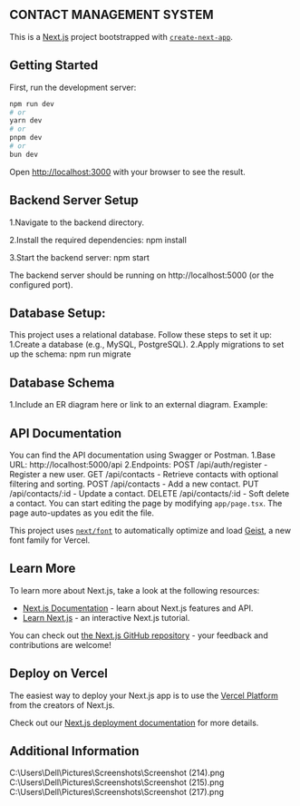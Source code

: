## CONTACT MANAGEMENT SYSTEM

This is a [Next.js](https://nextjs.org) project bootstrapped with [`create-next-app`](https://nextjs.org/docs/app/api-reference/cli/create-next-app).

## Getting Started

First, run the development server:

```bash
npm run dev
# or
yarn dev
# or
pnpm dev
# or
bun dev
```

Open [http://localhost:3000](http://localhost:3000) with your browser to see the result.

## Backend Server Setup

1.Navigate to the backend directory.

2.Install the required dependencies:
npm install

3.Start the backend server:
npm start

The backend server should be running on http://localhost:5000 (or the configured port).

## Database Setup:

This project uses a relational database. Follow these steps to set it up:
1.Create a database (e.g., MySQL, PostgreSQL).
2.Apply migrations to set up the schema:
npm run migrate

## Database Schema

1.Include an ER diagram here or link to an external diagram.
Example:

## API Documentation

You can find the API documentation using Swagger or Postman.
1.Base URL: http://localhost:5000/api
2.Endpoints:
POST /api/auth/register - Register a new user.
GET /api/contacts - Retrieve contacts with optional filtering and sorting.
POST /api/contacts - Add a new contact.
PUT /api/contacts/:id - Update a contact.
DELETE /api/contacts/:id - Soft delete a contact.
You can start editing the page by modifying `app/page.tsx`. The page auto-updates as you edit the file.

This project uses [`next/font`](https://nextjs.org/docs/app/building-your-application/optimizing/fonts) to automatically optimize and load [Geist](https://vercel.com/font), a new font family for Vercel.

## Learn More

To learn more about Next.js, take a look at the following resources:

- [Next.js Documentation](https://nextjs.org/docs) - learn about Next.js features and API.
- [Learn Next.js](https://nextjs.org/learn) - an interactive Next.js tutorial.

You can check out [the Next.js GitHub repository](https://github.com/vercel/next.js) - your feedback and contributions are welcome!

## Deploy on Vercel

The easiest way to deploy your Next.js app is to use the [Vercel Platform](https://vercel.com/new?utm_medium=default-template&filter=next.js&utm_source=create-next-app&utm_campaign=create-next-app-readme) from the creators of Next.js.

Check out our [Next.js deployment documentation](https://nextjs.org/docs/app/building-your-application/deploying) for more details.

## Additional Information

C:\Users\Dell\Pictures\Screenshots\Screenshot (214).png
C:\Users\Dell\Pictures\Screenshots\Screenshot (215).png
C:\Users\Dell\Pictures\Screenshots\Screenshot (217).png
